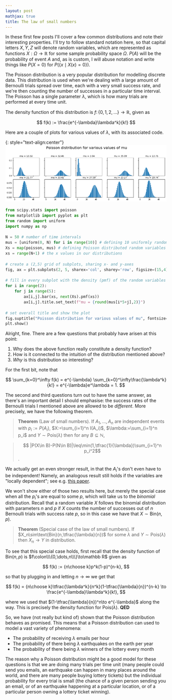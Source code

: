 ```yaml
---
layout: post
mathjax: true
title: The law of small numbers
---
```


In these first few posts I'll cover a few common distributions and note their interesting properties. I'll try to follow standard notation here, so that capital letters $X,Y,Z$ will denote random variables, which are represented as functions $X:\Omega\to\mathbb R$ for some sample probability space $\Omega$. $P(A)$ will be the probability of event $A$ and, as is custom, I will abuse notation and write things like $P(X=0)$ for $P(\{x\mid X(x)=0\})$.

The Poisson distribution is a very popular distribution for modelling discrete data. This distribution is used when we're dealing with a large amount of Bernoulli trials spread over time, each with a very small success rate, and we're then counting the number of successes in a particular time interval. The Poisson has a single parameter $\lambda$, which is how many trials are performed at every time unit.

The density function of this distribution is $f\colon\{0,1,2,\dots\}\to\mathbb R$, given as

$$ f(k) := \frac{e^{-\lambda}\lambda^k}{k!} $$

Here are a couple of plots for various values of $\lambda$, with its associated code.

{: style="text-align:center"}
![Poisson distributions](/img/poisson.png)

```python
from scipy.stats import poisson
from matplotlib import pyplot as plt
from random import uniform
import numpy as np

N = 50 # number of time intervals
mus = [uniform(0, N) for i in range(10)] # defining 10 uniformly random values for mu
Xs = map(poisson, mus) # defining Poisson distributed random variables for every value of mu
xs = range(N+1) # the x values in our distributions

# create a (2,5) grid of subplots, sharing x- and y-axes
fig, ax = plt.subplots(2, 5, sharex='col', sharey='row', figsize=(15,4))

# fill in every subplot with the density (pmf) of the random variables
for i in range(2):
    for j in range(5):
        ax[i,j].bar(xs, next(Xs).pmf(xs))
        ax[i,j].title.set_text(f"mu = {round(mus[i*5+j],2)}")

# set overall title and show the plot
fig.suptitle("Poisson distribution for various values of mu", fontsize=20, y=1.1)
plt.show()
```

Alright, fine. There are a few questions that probably have arisen at this point:
  1. Why does the above function really constitute a density function?
  2. How is it connected to the intuition of the distribution mentioned above?
  3. *Why* is this distribution so interesting? 

For the first bit, note that

$$ \sum_{k=0}^\infty f(k) = e^{-\lambda} \sum_{k=0}^\infty\frac{\lambda^k}{k!} = e^{-\lambda}e^\lambda = 1. $$

The second and third questions turn out to have the same answer, as there's an important detail I should emphasise: the success rates of the Bernoulli trials I mentioned above are allowed to be *different*. More precisely, we have the following theorem.

> **Theorem** (Law of small numbers). If $A_1,\dots,A_n$ are independent events with $p_i:=P(A_i)$, $X:=\sum_{i=1}^n I(A_i)$, $\lambda:=\sum_{i=1}^n p_i$ and $Y\sim\text{Pois}(\lambda)$ then for any $B\subseteq\mathbb N$,

> $$ |P(X\in B)-P(N\in B)|\leq\min(1,\tfrac{1}{\lambda})\sum_{i=1}^n p_i^2$$.

We actually get an even stronger result, in that the $A_i$'s don't even have to be independent! Namely, an analogous result still holds if the variables are "locally dependent"; see e.g. [this paper](https://projecteuclid.org/download/pdfview_1/euclid.ps/1319806862).

We won't show either of those two results here, but merely the special case when all the $p_i$'s are equal to some $p$, which will take us to the *binomial* distribution. Recall that a random variable $X$ follows the binomial distribution with parameters $n$ and $p$ if $X$ counts the number of successes out of $n$ Bernoulli trials with success rate $p$, so in this case we have that $X\sim\text{Bin}(n,p)$.

> **Theorem** (Special case of the law of small numbers). If $X_n\sim\text{Bin}(n,\tfrac{\lambda}{n})$ for some $\lambda$ and $Y\sim\text{Pois}(\lambda)$ then $X_n\to Y$ in distribution.

To see that this special case holds, first recall that the density function of $\text{Bin}(n,p)$ is $f\colon\\\{0,\dots,n\\\}\to\mathbb R$ given as

$$ f(k) := {n\choose k}p^k(1-p)^{n-k}, $$

so that by plugging in and letting $n\to\infty$ we get that

$$ f(k) = {n\choose k}\tfrac{\lambda^k}{n^k}(1-\tfrac{\lambda}{n})^{n-k} \to \frac{e^{-\lambda}\lambda^k}{k!}, $$

where we used that $(1-\tfrac{\lambda}{n})^n\to e^{-\lambda}$ along the way. This is precisely the density function for $\text{Pois}(\lambda)$. **QED**

So, we have (not really but kind of) shown that the Poisson distribution behaves as promised. This means that a Poisson distribution can used to model a vast variety of phenomena:

  * The probability of receiving $\lambda$ emails per hour
  * The probability of there being $\lambda$ earthquakes on the earth per year
  * The probability of there being $\lambda$ winners of the lottery every month

The reason why a Poisson distribution might be a good model for these questions is that we are doing many trials per time unit (many people could send you emails, an earthquake can happen in many places around the world, and there are many people buying lottery tickets) but the individual probability for every trial is small (the chance of a given person sending you an email, or of an earthquake happening at a particular location, or of a particular person owning a lottery ticket winning).
